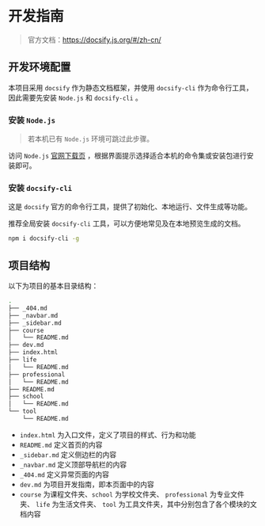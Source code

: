 # 开发指南

> 官方文档：https://docsify.js.org/#/zh-cn/

## 开发环境配置

本项目采用 `docsify` 作为静态文档框架，并使用 `docsify-cli` 作为命令行工具，因此需要先安装 `Node.js` 和 `docsify-cli` 。

### 安装 `Node.js`

> 若本机已有 `Node.js` 环境可跳过此步骤。

访问 `Node.js` [官网下载页](https://nodejs.org/zh-cn/download) ，根据界面提示选择适合本机的命令集或安装包进行安装即可。

### 安装 `docsify-cli`

这是 `docsify` 官方的命令行工具，提供了初始化、本地运行、文件生成等功能。

推荐全局安装 `docsify-cli` 工具，可以方便地常见及在本地预览生成的文档。

```bash
npm i docsify-cli -g
```

## 项目结构

以下为项目的基本目录结构：

```bash
.
├── _404.md
├── _navbar.md
├── _sidebar.md
├── course
│   └── README.md
├── dev.md
├── index.html
├── life
│   └── README.md
├── professional
│   └── README.md
├── README.md
├── school
│   └── README.md
└── tool
    └── README.md
```

- `index.html` 为入口文件，定义了项目的样式、行为和功能
- `README.md` 定义首页的内容
- `_sidebar.md` 定义侧边栏的内容
- `_navbar.md` 定义顶部导航栏的内容
- `_404.md` 定义异常页面的内容
- `dev.md` 为项目开发指南，即本页面中的内容
- `course` 为课程文件夹、`school` 为学校文件夹、 `professional` 为专业文件夹、 `life` 为生活文件夹、 `tool` 为工具文件夹，其中分别包含了各个模块的文档内容
